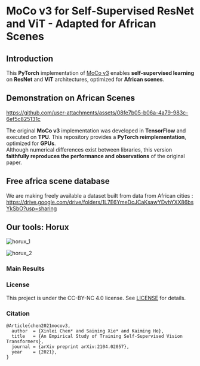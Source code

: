 # **MoCo v3 for Self-Supervised ResNet and ViT - Adapted for African Scenes**  

## **Introduction**  
This **PyTorch** implementation of [MoCo v3](https://arxiv.org/abs/2104.02057) enables **self-supervised learning** on **ResNet** and **ViT** architectures, optimized for **African scenes**.  

## **Demonstration on African Scenes**  



https://github.com/user-attachments/assets/08fe7b05-b06a-4a79-983c-6ef5c825131c




The original **MoCo v3** implementation was developed in **TensorFlow** and executed on **TPU**. This repository provides a **PyTorch reimplementation**, optimized for **GPUs**.  
Although numerical differences exist between libraries, this version **faithfully reproduces the performance and observations** of the original paper.  

## Free africa scene database

We are making freely available a dataset built from data from African cities : https://drive.google.com/drive/folders/1L7E6YmeDcJCaKsawYDvhYXX86bsYkSbO?usp=sharing

## Our tools: Horux
![horux_1](https://github.com/user-attachments/assets/f2fec7b0-8a46-44aa-a21b-040ba27850fc)


![horux_2](https://github.com/user-attachments/assets/9d019379-7f68-45c9-a849-b1dc269d6ce7)



### Main Results



### License

This project is under the CC-BY-NC 4.0 license. See [LICENSE](LICENSE) for details.

### Citation
```
@Article{chen2021mocov3,
  author  = {Xinlei Chen* and Saining Xie* and Kaiming He},
  title   = {An Empirical Study of Training Self-Supervised Vision Transformers},
  journal = {arXiv preprint arXiv:2104.02057},
  year    = {2021},
}
```
